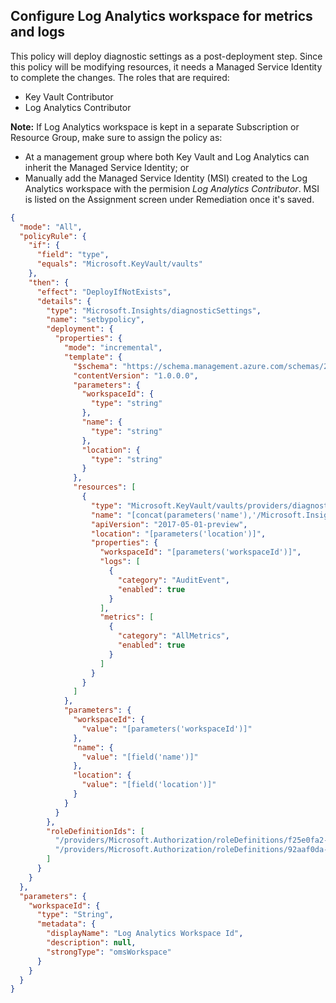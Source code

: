## Configure Log Analytics workspace for metrics and logs

This policy will deploy diagnostic settings as a post-deployment step.  Since this policy will be modifying resources, it needs a Managed Service Identity to complete the changes.  The roles that are required:

* Key Vault Contributor
* Log Analytics Contributor

**Note:** If Log Analytics workspace is kept in a separate Subscription or Resource Group, make sure to assign the policy as:

* At a management group where both Key Vault and Log Analytics can inherit the Managed Service Identity; or
* Manually add the Managed Service Identity (MSI) created to the Log Analytics workspace with the permision *Log Analytics Contributor*.  MSI is listed on the Assignment screen under Remediation once it's saved.

```json
{
  "mode": "All",
  "policyRule": {
    "if": {
      "field": "type",
      "equals": "Microsoft.KeyVault/vaults"
    },
    "then": {
      "effect": "DeployIfNotExists",
      "details": {
        "type": "Microsoft.Insights/diagnosticSettings",
        "name": "setbypolicy",
        "deployment": {
          "properties": {
            "mode": "incremental",
            "template": {
              "$schema": "https://schema.management.azure.com/schemas/2015-01-01/deploymentTemplate.json#",
              "contentVersion": "1.0.0.0",
              "parameters": {
                "workspaceId": {
                  "type": "string"
                },
                "name": {
                  "type": "string"
                },
                "location": {
                  "type": "string"
                }
              },
              "resources": [
                {
                  "type": "Microsoft.KeyVault/vaults/providers/diagnosticsettings",
                  "name": "[concat(parameters('name'),'/Microsoft.Insights/setbypolicy')]",
                  "apiVersion": "2017-05-01-preview",
                  "location": "[parameters('location')]",
                  "properties": {
                    "workspaceId": "[parameters('workspaceId')]",
                    "logs": [
                      {
                        "category": "AuditEvent",
                        "enabled": true
                      }
                    ],
                    "metrics": [
                      {
                        "category": "AllMetrics",
                        "enabled": true
                      }
                    ]
                  }
                }
              ]
            },
            "parameters": {
              "workspaceId": {
                "value": "[parameters('workspaceId')]"
              },
              "name": {
                "value": "[field('name')]"
              },
              "location": {
                "value": "[field('location')]"
              }
            }
          }
        },
        "roleDefinitionIds": [
          "/providers/Microsoft.Authorization/roleDefinitions/f25e0fa2-a7c8-4377-a976-54943a77a395",
          "/providers/Microsoft.Authorization/roleDefinitions/92aaf0da-9dab-42b6-94a3-d43ce8d16293"
        ]
      }
    }
  },
  "parameters": {
    "workspaceId": {
      "type": "String",
      "metadata": {
        "displayName": "Log Analytics Workspace Id",
        "description": null,
        "strongType": "omsWorkspace"
      }
    }
  }
}
```
